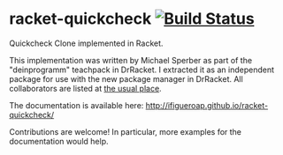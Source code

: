 racket-quickcheck [![Build Status](https://travis-ci.org/ifigueroap/racket-quickcheck.svg)](https://travis-ci.org/ifigueroap/racket-quickcheck)
=================

Quickcheck Clone implemented in Racket.

This implementation was written by Michael Sperber as part of the "deinprogramm" teachpack in DrRacket.
I extracted it as an independent package for use with the new package manager in DrRacket. All collaborators are listed at [the usual place](https://github.com/ifigueroap/racket-quickcheck/graphs/contributors).

The documentation is available here:
  http://ifigueroap.github.io/racket-quickcheck/

Contributions are welcome! In particular, more examples for the documentation would help.
